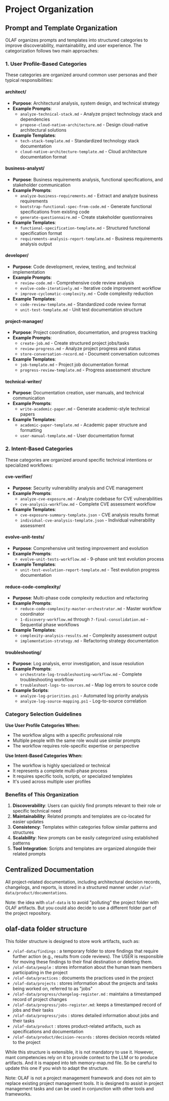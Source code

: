 # Project Organization

## Prompt and Template Organization

OLAF organizes prompts and templates into structured categories to improve discoverability, maintainability, and user experience. The categorization follows two main approaches:

### 1. User Profile-Based Categories
These categories are organized around common user personas and their typical responsibilities:

#### **architect/**
- **Purpose**: Architectural analysis, system design, and technical strategy
- **Example Prompts**: 
  - `analyze-technical-stack.md` - Analyze project technology stack and dependencies
  - `propose-cloud-native-architecture.md` - Design cloud-native architectural solutions
- **Example Templates**:
  - `tech-stack-template.md` - Standardized technology stack documentation
  - `cloud-native-architecture-template.md` - Cloud architecture documentation format

#### **business-analyst/**
- **Purpose**: Business requirements analysis, functional specifications, and stakeholder communication
- **Example Prompts**:
  - `analyze-business-requirements.md` - Extract and analyze business requirements
  - `bootstrap-functional-spec-from-code.md` - Generate functional specifications from existing code
  - `generate-questionnaire.md` - Create stakeholder questionnaires
- **Example Templates**:
  - `functional-specification-template.md` - Structured functional specification format
  - `requirements-analysis-report-template.md` - Business requirements analysis output

#### **developer/**
- **Purpose**: Code development, review, testing, and technical implementation
- **Example Prompts**:
  - `review-code.md` - Comprehensive code review analysis
  - `evolve-code-iteratively.md` - Iterative code improvement workflow
  - `improve-cyclomatic-complexity.md` - Code complexity reduction
- **Example Templates**:
  - `code-review-template.md` - Standardized code review format
  - `unit-test-template.md` - Unit test documentation structure

#### **project-manager/**
- **Purpose**: Project coordination, documentation, and progress tracking
- **Example Prompts**:
  - `create-job.md` - Create structured project jobs/tasks
  - `review-progress.md` - Analyze project progress and status
  - `store-conversation-record.md` - Document conversation outcomes
- **Example Templates**:
  - `job-template.md` - Project job documentation format
  - `progress-review-template.md` - Progress assessment structure

#### **technical-writer/**
- **Purpose**: Documentation creation, user manuals, and technical communication
- **Example Prompts**:
  - `write-academic-paper.md` - Generate academic-style technical papers
- **Example Templates**:
  - `academic-paper-template.md` - Academic paper structure and formatting
  - `user-manual-template.md` - User documentation format

### 2. Intent-Based Categories
These categories are organized around specific technical intentions or specialized workflows:

#### **cve-verifier/**
- **Purpose**: Security vulnerability analysis and CVE management
- **Example Prompts**:
  - `analyze-cve-exposure.md` - Analyze codebase for CVE vulnerabilities
  - `cve-analysis-workflow.md` - Complete CVE assessment workflow
- **Example Templates**:
  - `cve-exposure-summary-template.json` - CVE analysis results format
  - `individual-cve-analysis-template.json` - Individual vulnerability assessment

#### **evolve-unit-tests/**
- **Purpose**: Comprehensive unit testing improvement and evolution
- **Example Prompts**:
  - `evolve-unit-tests-workflow.md` - 9-phase unit test evolution process
- **Example Templates**:
  - `unit-test-evolution-report-template.md` - Test evolution progress documentation

#### **reduce-code-complexity/**
- **Purpose**: Multi-phase code complexity reduction and refactoring
- **Example Prompts**:
  - `reduce-code-complexity-master-orchestrator.md` - Master workflow coordinator
  - `1-discovery-workflow.md` through `7-final-consolidation.md` - Sequential phase workflows
- **Example Templates**:
  - `complexity-analysis-results.md` - Complexity assessment output
  - `implementation-strategy.md` - Refactoring strategy documentation

#### **troubleshooting/**
- **Purpose**: Log analysis, error investigation, and issue resolution
- **Example Prompts**:
  - `orchestrate-log-troubleshooting-workflow.md` - Complete troubleshooting workflow
  - `troubleshoot-logs-to-sources.md` - Map log errors to source code
- **Example Scripts**:
  - `analyze-log-priorities.ps1` - Automated log priority analysis
  - `analyze-log-source-mapping.ps1` - Log-to-source correlation

### Category Selection Guidelines

**Use User Profile Categories When:**
- The workflow aligns with a specific professional role
- Multiple people with the same role would use similar prompts
- The workflow requires role-specific expertise or perspective

**Use Intent-Based Categories When:**
- The workflow is highly specialized or technical
- It represents a complete multi-phase process
- It requires specific tools, scripts, or specialized templates
- It's used across multiple user profiles

### Benefits of This Organization

1. **Discoverability**: Users can quickly find prompts relevant to their role or specific technical need
2. **Maintainability**: Related prompts and templates are co-located for easier updates
3. **Consistency**: Templates within categories follow similar patterns and structures
4. **Scalability**: New prompts can be easily categorized using established patterns
5. **Tool Integration**: Scripts and templates are organized alongside their related prompts

## Centralized Documentation
All project-related documentation, including architectural decision records, changelogs, and reports, is stored in a structured manner under `/olaf-data/product/documentations`.

Note: the idea with `olaf-data` is to avoid "polluting" the project folder with OLAF artifacts. But you could also decide to use a different folder part of the project repository.

## olaf-data folder structure
This folder structure is designed to store work artifacts, such as:

- `/olaf-data/findings` : a temporary folder to store findings that require further action (e.g., results from code reviews). The USER is responsible for moving these findings to their final destination or deleting them.
- `/olaf-data/people` : stores information about the human team members participating in the project
- `/olaf-data/practices` : documents the practices used in the project
- `/olaf-data/projects` : stores information about the projects and tasks being worked on, referred to as "jobs"
- `/olaf-data/progress/changelog-register.md` : maintains a timestamped record of project changes
- `/olaf-data/progress/jobs-register.md`: keeps a timestamped record of jobs and their tasks
- `/olaf-data/progress/jobs` : stores detailed information about jobs and their tasks
- `/olaf-data/product` : stores product-related artifacts, such as specifications and documentation
- `/olaf-data/product/decision-records` : stores decision records related to the project

While this structure is extensible, it is not mandatory to use it. However, mant competencies rely on it to provide context to the LLM or to produce artifacts. And it is mapped into teh memory-map.md file. So be careful to update this one if you wish to adapt the structure.

Note: OLAF is not a project management framework and does not aim to replace existing project management tools. It is designed to assist in project management tasks and can be used in conjunction with other tools and frameworks.
